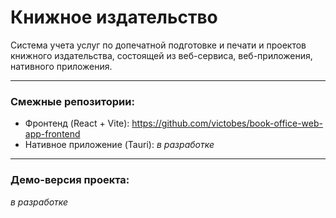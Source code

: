 # Книжное издательство
Cистема учета услуг по допечатной подготовке и печати и проектов книжного издательства, состоящей из веб-сервиса, веб-приложения, нативного приложения.

---
### Смежные репозитории:
+ Фронтенд (React + Vite): <https://github.com/victobes/book-office-web-app-frontend>
+ Нативное приложение (Tauri):  *в разработке* 
 
---
### Демо-версия проекта:
*в разработке*
